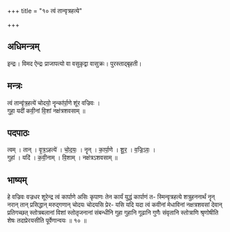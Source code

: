 +++
title = "१० त्वं तान्वृत्रहत्ये"

+++
## अधिमन्त्रम्
इन्द्रः। विमद ऐन्द्रः प्राजापत्यो वा वसुकृद्वा वासुक्रः। पुरस्ताद्बृहती।

## मन्त्रः
त्वं तान्वृ॑त्र॒हत्ये॑ चोदयो॒ नॄन्का॑र्पा॒णे शू॑र वज्रिवः ।  
गुहा॒ यदी॑ कवी॒नां वि॒शां नक्ष॑त्रशवसाम् ॥

## पदपाठः
त्वम् । तान् । वृ॒त्र॒ऽहत्ये॑ । चो॒द॒यः॒ । नॄन् । का॒र्पा॒णे । शू॒र॒ । व॒ज्रि॒ऽवः॒ ।  
गुहा॑ । यदि॑ । क॒वी॒नाम् । वि॒शाम् । नक्ष॑त्रऽशवसाम् ॥

## भाष्यम्
हे वज्रिवः वज्रधर शूरेन्द्र त्वं कार्पाणे असिः कृपाणः तेन कार्यं युद्धं कार्पाणं त- स्मिन्वृत्रहत्ये शत्रुहननार्थं नॄन् नरान् तान् प्रसिद्धान् मरुद्गणान् चोदयः चोदयसि प्रेर- यसि यदि यदा त्वं कवीनां मेधाविनां नक्षत्रशवसां देवान् प्रतिगच्छत् स्तोत्रबलानां विशां स्तोतृजनानां संबन्धीनि गुहा गुहानि गूढानि गुणैः संवृतानि स्तोत्राणि श्रृणोषीति शेषः तदाप्रेरयसीति पूर्वेणान्वयः ॥ १० ॥